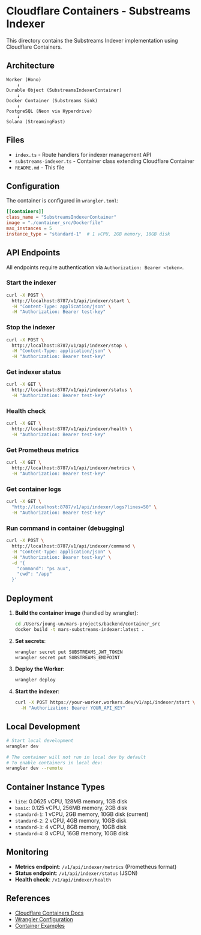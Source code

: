 # Cloudflare Containers - Substreams Indexer

This directory contains the Substreams Indexer implementation using Cloudflare Containers.

## Architecture

```
Worker (Hono)
    ↓
Durable Object (SubstreamsIndexerContainer)
    ↓
Docker Container (Substreams Sink)
    ↓
PostgreSQL (Neon via Hyperdrive)
    ↓
Solana (StreamingFast)
```

## Files

- `index.ts` - Route handlers for indexer management API
- `substreams-indexer.ts` - Container class extending Cloudflare Container
- `README.md` - This file

## Configuration

The container is configured in `wrangler.toml`:

```toml
[[containers]]
class_name = "SubstreamsIndexerContainer"
image = "./container_src/Dockerfile"
max_instances = 5
instance_type = "standard-1"  # 1 vCPU, 2GB memory, 10GB disk
```

## API Endpoints

All endpoints require authentication via `Authorization: Bearer <token>`.

### Start the indexer

```bash
curl -X POST \
  http://localhost:8787/v1/api/indexer/start \
  -H "Content-Type: application/json" \
  -H "Authorization: Bearer test-key"
```

### Stop the indexer

```bash
curl -X POST \
  http://localhost:8787/v1/api/indexer/stop \
  -H "Content-Type: application/json" \
  -H "Authorization: Bearer test-key"
```

### Get indexer status

```bash
curl -X GET \
  http://localhost:8787/v1/api/indexer/status \
  -H "Authorization: Bearer test-key"
```

### Health check

```bash
curl -X GET \
  http://localhost:8787/v1/api/indexer/health \
  -H "Authorization: Bearer test-key"
```

### Get Prometheus metrics

```bash
curl -X GET \
  http://localhost:8787/v1/api/indexer/metrics \
  -H "Authorization: Bearer test-key"
```

### Get container logs

```bash
curl -X GET \
  "http://localhost:8787/v1/api/indexer/logs?lines=50" \
  -H "Authorization: Bearer test-key"
```

### Run command in container (debugging)

```bash
curl -X POST \
  http://localhost:8787/v1/api/indexer/command \
  -H "Content-Type: application/json" \
  -H "Authorization: Bearer test-key" \
  -d '{
    "command": "ps aux",
    "cwd": "/app"
  }'
```

## Deployment

1. **Build the container image** (handled by wrangler):
   ```bash
   cd /Users/joung-un/mars-projects/backend/container_src
   docker build -t mars-substreams-indexer:latest .
   ```

2. **Set secrets**:
   ```bash
   wrangler secret put SUBSTREAMS_JWT_TOKEN
   wrangler secret put SUBSTREAMS_ENDPOINT
   ```

3. **Deploy the Worker**:
   ```bash
   wrangler deploy
   ```

4. **Start the indexer**:
   ```bash
   curl -X POST https://your-worker.workers.dev/v1/api/indexer/start \
     -H "Authorization: Bearer YOUR_API_KEY"
   ```

## Local Development

```bash
# Start local development
wrangler dev

# The container will not run in local dev by default
# To enable containers in local dev:
wrangler dev --remote
```

## Container Instance Types

- `lite`: 0.0625 vCPU, 128MB memory, 1GB disk
- `basic`: 0.125 vCPU, 256MB memory, 2GB disk
- `standard-1`: 1 vCPU, 2GB memory, 10GB disk (current)
- `standard-2`: 2 vCPU, 4GB memory, 10GB disk
- `standard-3`: 4 vCPU, 8GB memory, 10GB disk
- `standard-4`: 8 vCPU, 16GB memory, 10GB disk

## Monitoring

- **Metrics endpoint**: `/v1/api/indexer/metrics` (Prometheus format)
- **Status endpoint**: `/v1/api/indexer/status` (JSON)
- **Health check**: `/v1/api/indexer/health`

## References

- [Cloudflare Containers Docs](https://developers.cloudflare.com/containers/)
- [Wrangler Configuration](https://developers.cloudflare.com/workers/wrangler/configuration/#containers)
- [Container Examples](https://developers.cloudflare.com/containers/examples/)